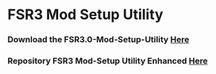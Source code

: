 # FSR3 Mod Setup Utility
### Download the FSR3.0-Mod-Setup-Utility [Here](https://sharemods.com/e16xlodhkk29/FSR3_v3.2.1.rar.html)<br/>

### Repository FSR3 Mod-Setup Utility Enhanced [Here](https://github.com/P4TOLINO06/FSR3-Mod-Setup-Utility-Enhanced)